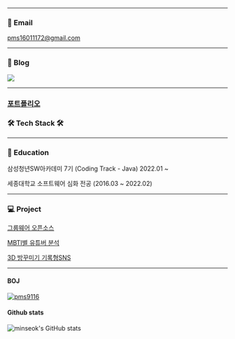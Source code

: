 
---

### 📮 Email

pms16011172@gmail.com

---

### 📑 Blog

[<img src="https://img.shields.io/badge/Tistory-000000?style=flat&logo=Tistory&logoColor=white" />](https://koguri.tistory.com/)

---

### [포트폴리오](https://rapid-bank-b30.notion.site/1500d7047b8f4cb4bc0557022a4b3c33)

### 🛠 Tech Stack 🛠

---

### 🏫 Education

삼성청년SW아카데미 7기 (Coding Track - Java) 2022.01 ~
  
세종대학교 소프트웨어 심화 전공 (2016.03 ~ 2022.02)

---

### 💻 Project

[그룹웨어 오픈소스](https://github.com/Minse5k/O-RE)

[MBTI별 유튜버 분석](https://github.com/Minse5k/YUTI)

[3D 방꾸미기 기록형SNS](https://github.com/InfoMansion/InfoMansion)

---

#### BOJ

[![pms9116](http://mazassumnida.wtf/api/v2/generate_badge?boj=pms9116)](https://solved.ac/pms9116)

#### Github stats
  
![minseok's GitHub stats](https://github-readme-stats.vercel.app/api?username=Minse5k&theme=swift&show_icons=true)
